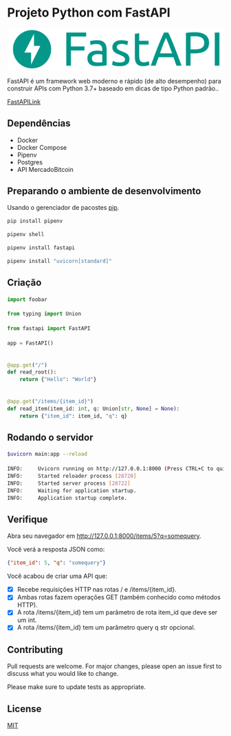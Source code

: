 
# Projeto Python com FastAPI

![alt text](https://github.com/HenriqueHideaki/PythonFastApi/blob/main/FastApi.png)

FastAPI é um framework web moderno e rápido (de alto desempenho) para construir APIs com Python 3.7+ baseado em dicas de tipo Python padrão..

[FastAPILink](https://fastapi.tiangolo.com/)

## Dependências
- Docker
- Docker Compose
- Pipenv
- Postgres
- API MercadoBitcoin

## Preparando o ambiente de desenvolvimento

Usando o gerenciador de pacostes [pip](https://pip.pypa.io/en/stable/).

```bash
pip install pipenv
```
```bash
pipenv shell
```
```bash
pipenv install fastapi
```
```bash
pipenv install "uvicorn[standard]"
```

## Criação

```python
import foobar

from typing import Union

from fastapi import FastAPI

app = FastAPI()


@app.get("/")
def read_root():
    return {"Hello": "World"}


@app.get("/items/{item_id}")
def read_item(item_id: int, q: Union[str, None] = None):
    return {"item_id": item_id, "q": q}
```

## Rodando o servidor

```bash
$uvicorn main:app --reload

INFO:     Uvicorn running on http://127.0.0.1:8000 (Press CTRL+C to quit)
INFO:     Started reloader process [28720]
INFO:     Started server process [28722]
INFO:     Waiting for application startup.
INFO:     Application startup complete.
```

## Verifique
Abra seu navegador em http://127.0.0.1:8000/items/5?q=somequery.

Você verá a resposta JSON como:
```Json
{"item_id": 5, "q": "somequery"}
```
Você acabou de criar uma API que:
- [x] Recebe requisições HTTP nas rotas / e /items/{item_id}.
- [x] Ambas rotas fazem operações GET (também conhecido como métodos HTTP).
- [x] A rota /items/{item_id} tem um parâmetro de rota item_id que deve ser um int.
- [x] A rota /items/{item_id} tem um parâmetro query q str opcional.

## Contributing
Pull requests are welcome. For major changes, please open an issue first to discuss what you would like to change.

Please make sure to update tests as appropriate.

## License
[MIT](https://choosealicense.com/licenses/mit/)
